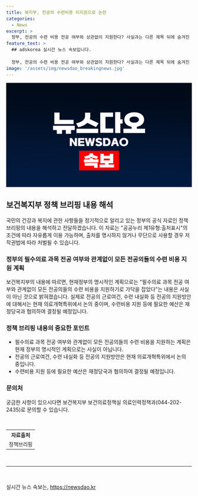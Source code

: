 ```yaml
---
title: 복지부, 전공의 수련비용 미지원으로 논란
categories:
  - News
excerpt: >
  정부, 전공의 수련 비용 전공 여부와 상관없이 지원한다? 사실과는 다른 제목 뒤에 숨겨진 진실. 보건복지부는 전공의 근로여건, 수련내실화 등에 대한 지원 방안을 논의 중이며, 수련비용 등과 관련된 예산은 재정당국과 협의 후 결정될 예정이다. 더 자세한 내용은 보건복지부 보건의료정책실 의료인력정책과로 문의바랍니다. (044-202-2435) [자료출처=정책브리핑 www.korea.kr]
feature_text: >
  ## adskorea 실시간 뉴스 속보입니다.

  정부, 전공의 수련 비용 전공 여부와 상관없이 지원한다? 사실과는 다른 제목 뒤에 숨겨진 진실. 보건복지부는 전공의 근로여건, 수련내실화 등에 대한 지원 방안을 논의 중이며, 수련비용 등과 관련된 예산은 재정당국과 협의 후 결정될 예정이다. 더 자세한 내용은 보건복지부 보건의료정책실 의료인력정책과로 문의바랍니다. (044-202-2435) [자료출처=정책브리핑 www.korea.kr]
image: '/assets/img/newsdao_breakingnews.jpg'
---
```


<p><img src="/assets/img/newsdao_breakingnews.jpg" alt="adskorea 속보" /></p>

<h2 data-ke-size="size26">보건복지부 정책 브리핑 내용 해석</h2>

<p data-ke-size="size16">국민의 건강과 복지에 관한 사항들을 정기적으로 알리고 있는 정부의 공식 자료인 정책 브리핑의 내용을 해석하고 전달하겠습니다. 이 자료는 "공공누리 제1유형:출처표시"의 조건에 따라 자유롭게 이용 가능하며, 출처를 명시하지 않거나 무단으로 사용할 경우 저작권법에 따라 처벌될 수 있습니다.</p>

<h3>정부의 필수의료 과목 전공 여부와 관계없이 모든 전공의들의 수련 비용 지원 계획</h3>

<p data-ke-size="size16">보건복지부의 내용에 따르면, 현재정부의 명시적인 계획으로는 "필수의료 과목 전공 여부와 관계없이 모든 전공의들의 수련 비용을 지원하기로 가닥을 잡았다"는 내용은 사실이 아닌 것으로 밝혀졌습니다. 실제로 전공의 근로여건, 수련 내실화 등 전공의 지원방안에 대해서는 현재 의료개혁특위에서 논의 중이며, 수련비용 지원 등에 필요한 예산은 재정당국과 협의하여 결정될 예정입니다.</p>

<h3>정책 브리핑 내용의 중요한 포인트</h3>

<ul>
  <li>필수의료 과목 전공 여부와 관계없이 모든 전공의들의 수련 비용을 지원하는 계획은 현재 정부의 명시적인 계획으로는 사실이 아닙니다.</li>
  <li>전공의 근로여건, 수련 내실화 등 전공의 지원방안은 현재 의료개혁특위에서 논의 중입니다.</li>
  <li>수련비용 지원 등에 필요한 예산은 재정당국과 협의하여 결정될 예정입니다.</li>
</ul>

<h3>문의처</h3>

<p data-ke-size="size16">궁금한 사항이 있으시다면 보건복지부 보건의료정책실 의료인력정책과(044-202-2435)로 문의할 수 있습니다.</p>

<p data-ke-size="size16">&nbsp;</p>

<table>
  <tr>
    <th style="text-align: center;">자료출처</th>
  </tr>
  <tr>
    <td style="text-align: center;">정책브리핑 </td>
  </tr>
</table>

<p data-ke-size="size16">&nbsp;</p>

<hr>

<p data-ke-size="size16">&nbsp;</p>
실시간 뉴스 속보는, <a href="https://newsdao.kr" rel="dofollow">https://newsdao.kr</a>


